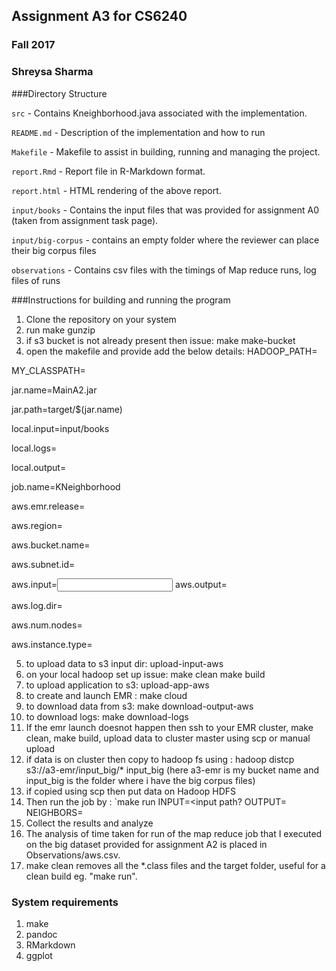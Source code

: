## Assignment A3 for CS6240
### Fall 2017
### Shreysa Sharma 

###Directory Structure

`src` - Contains Kneighborhood.java associated with the implementation.

`README.md` - Description of the implementation and how to run

`Makefile` - Makefile to assist in building, running and managing the project.

`report.Rmd` - Report file in R-Markdown format.

`report.html` - HTML rendering of the above report.

`input/books` - Contains the input files that was provided for assignment A0 (taken from assignment task page).

`input/big-corpus` - contains an empty folder where the reviewer can place their big corpus files

`observations` - Contains csv files with the timings of Map reduce runs, log files of runs


###Instructions for building and running the program
1. Clone the repository on your system
2. run make gunzip
3. if s3 bucket is not already present then issue: make make-bucket
4. open the makefile and provide add the below details:
HADOOP_PATH=<your hadoop home>

MY_CLASSPATH=<your classpath>

jar.name=MainA2.jar

jar.path=target/$(jar.name)

local.input=input/books

local.logs=<path to where you want the logs>

local.output=<path to output directory>

job.name=KNeighborhood

aws.emr.release=<your emr version eg: emr-5.8.0>

aws.region=<your aws region>

aws.bucket.name=<your s3 bucket name>

aws.subnet.id=<your-subnet-id>

aws.input=<input folder name on s3>
aws.output=<output folder>

aws.log.dir=<log folder>

aws.num.nodes=<number of nodes>

aws.instance.type=<instance type eg- m3.xlarge>

5. to upload data to s3 input dir: upload-input-aws
6. on your local hadoop set up issue: make clean
  make build
7. to upload application to s3: upload-app-aws
8. to create and launch EMR : make cloud
9. to download data from s3: make download-output-aws
10. to download logs: make download-logs
11. If the emr launch doesnot happen then ssh to your EMR cluster, make clean, make build,
upload data to cluster master using scp or manual upload
12. if data is on cluster then copy to hadoop fs using : hadoop distcp s3://a3-emr/input_big/* input_big (here a3-emr is my bucket name and input_big is the folder where i have the big corpus files) 
13. if copied using scp then put data on Hadoop HDFS
14. Then run the job by : `make run INPUT=<input path? OUTPUT=<output path> NEIGHBORS=<KVALUE>
15. Collect the results and analyze
16. The analysis of time taken for run of the map reduce job that I executed on the big dataset provided for assignment A2 is placed in Observations/aws.csv.
17. make clean removes all the *.class files and the target folder, useful for a clean build eg. "make run".


### System requirements
1. make
2. pandoc
3. RMarkdown
4. ggplot


